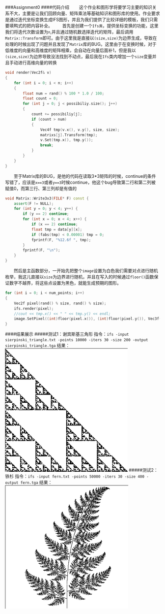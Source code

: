 ###Assignment0
####代码介绍
&emsp;&emsp;这个作业和图形学将要学习主要的知识关系不大，主要是让我们回顾向量、矩阵乘法等基础知识和图形库的使用。作业要求是通过迭代坐标变换生成IFS图形，并且为我们提供了比较详细的模板，我们只需要填鸭式的把内容补全。
&emsp;&emsp;首先是创建一个`Ifs类`，提供坐标变换的功能，这里我们将迭代次数设置为`n`,并且通过随机数选择迭代的矩阵，最后调用`Matrix::Transform`即可。由于这里我是直接以`(size,size)`为边界生成，导致在处理的时候出现了问题并且发现了`Matrix`库的BUG。这里由于在变换时候，对于低维度的向量和高维度的矩阵相乘，会自动在向量后面补1，但是我以`(size,size)`为边界导致没法找到不动点，最后我在`Ifs`类内增加一个`size`变量并且手动进行高维向量的转换
```C++
void render(Vec2f& v)
{
    for (int i = 0; i < n; i++)
    {
        float num = rand() % 100 * 1.0 / 100;
        float count = 0;
        for (int j = 0; j < possibiliy.size(); j++)
        {
            count += possibiliy[j];
            if (count > num)
            {
                Vec4f tmp(v.x(), v.y(), size, size);
                matrixs[j].Transform(tmp);
                v.Set(tmp.x(), tmp.y());
                break;
            }
        }
    }
}
```
&emsp;&emsp;至于Matrix库的BUG，是他的代码在读取3*3矩阵的时候，continue的条件写错了，应该是`x==3`或者`y==3`时候continue，他这个bug导致第二行和第二列被赋值0，而第三行、第三列却是有值的
```c++
void Matrix::Write3x3(FILE* F) const {
    assert(F != NULL);
    for (int y = 0; y < 4; y++) {
        if (y == 2) continue;
        for (int x = 0; x < 4; x++) {
            if (x == 2) continue;
            float tmp = data[y][x];
            if (fabs(tmp) < 0.00001) tmp = 0;
            fprintf(F, "%12.6f ", tmp);
        }
        fprintf(F, "\n");
    }
}
```
&emsp;&emsp;然后是主函数部分，一开始先把整个`image`设置为白色我们需要对点进行随机枚举，我这儿直接以`size`为边界进行随机，并且在写入的时候通过`floor()`函数保证数字不越界，将这些点设置为黑色，就能生成预期的图形。
```c++
for (int i = 0; i < num_points; i++)
{
    Vec2f pixel(rand() % size, rand() % size);
    ifs.render(pixel);
    //cout << tmp.x() << " " << tmp.y() << endl;
    image.SetPixel((int)floor(pixel.x()), (int)floor(pixel.y()), Vec3f(0, 0, 0));
}
```
####结果展示
#####测试1：谢宾斯基三角形
指令：`ifs -input sierpinski_triangle.txt -points 10000 -iters 30 -size 200 -output sierpinski_triangle.tga`
结果：
![Test](pic/assignment0_1.png)
#####测试2：铁杉
指令：`ifs -input fern.txt -points 50000 -iters 30 -size 400 -output fern.tga`
结果：
![Test](pic/assignment0_2.png)
